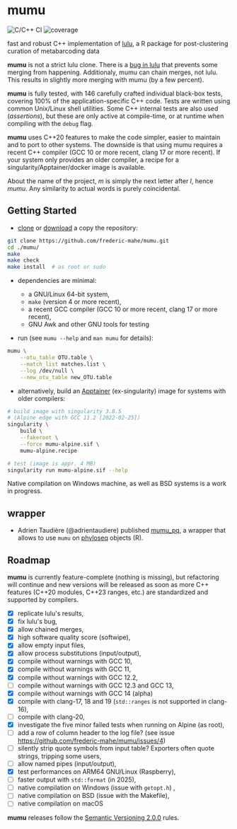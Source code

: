 # mumu

![C/C++ CI](https://github.com/frederic-mahe/mumu/workflows/C/C++%20CI/badge.svg)
![coverage](https://github.com/frederic-mahe/mumu/workflows/code%20coverage/badge.svg)

fast and robust C++ implementation of
[lulu](https://github.com/tobiasgf/lulu), a R package for
post-clustering curation of metabarcoding data

**mumu** is not a strict lulu clone. There is a [bug in
lulu](https://github.com/tobiasgf/lulu/issues/8) that prevents some
merging from happening. Additionaly, mumu can chain merges, not
lulu. This results in slightly more merging with mumu (by a few
percent).

**mumu** is fully tested, with 146 carefully crafted individual
black-box tests, covering 100% of the application-specific C++
code. Tests are written using common Unix/Linux shell utilities. Some
C++ internal tests are also used (_assertions_), but these are only
active at compile-time, or at runtime when compiling with the `debug`
flag.

**mumu** uses C++20 features to make the code simpler, easier to
maintain and to port to other systems. The downside is that using mumu
requires a recent C++ compiler (GCC 10 or more recent, clang 17 or
more recent). If your system only provides an older compiler, a recipe
for a singularity/Apptainer/docker image is available.

About the name of the project, *m* is simply the next letter after
*l*, hence *mumu*. Any similarity to actual words is purely
coincidental.


## Getting Started

- [clone](https://github.com/frederic-mahe/mumu.git) or
  [download](https://github.com/frederic-mahe/mumu/archive/refs/heads/main.zip)
  a copy the repository:

```sh
git clone https://github.com/frederic-mahe/mumu.git
cd ./mumu/
make
make check
make install  # as root or sudo
```

- dependencies are minimal:
  - a GNU/Linux 64-bit system,
  - `make` (version 4 or more recent),
  - a recent GCC compiler (GCC 10 or more recent, clang 17 or more recent),
  - GNU Awk and other GNU tools for testing

- run (see `mumu --help` and `man mumu` for details):

```sh
mumu \
    --otu_table OTU.table \
    --match_list matches.list \
    --log /dev/null \
    --new_otu_table new_OTU.table
```

- alternatively, build an [Apptainer](http://apptainer.org/)
  (ex-singularity) image for systems with older compilers:

```sh
# build image with singularity 3.8.5
# (Alpine edge with GCC 11.2 [2022-02-25])
singularity \
    build \
    --fakeroot \
    --force mumu-alpine.sif \
    mumu-alpine.recipe

# test (image is appr. 4 MB)
singularity run mumu-alpine.sif --help
```

Native compilation on Windows machine, as well as BSD systems is a
work in progress.


## wrapper

- Adrien Taudière (@adrientaudiere) published
  [mumu_pq](https://adrientaudiere.github.io/MiscMetabar/reference/mumu_pq.html),
  a wrapper that allows to use `mumu` on
  [phyloseq](https://joey711.github.io/phyloseq/) objects (R).


## Roadmap

**mumu** is currently feature-complete (nothing is missing), but
refactoring will continue and new versions will be released as soon as
more C++ features (C++20 modules, C++23 ranges, etc.) are standardized
and supported by compilers.

- [x] replicate lulu's results,
- [x] fix lulu's bug,
- [x] allow chained merges,
- [x] high software quality score (softwipe),
- [x] allow empty input files,
- [x] allow process substitutions (input/output),
- [x] compile without warnings with GCC 10,
- [x] compile without warnings with GCC 11,
- [x] compile without warnings with GCC 12.2,
- [ ] compile without warnings with GCC 12.3 and GCC 13,
- [x] compile without warnings with GCC 14 (alpha)
- [x] compile with clang-17, 18 and 19 (`std::ranges` is not supported in clang-16),
- [ ] compile with clang-20,
- [x] investigate the five minor failed tests when running on Alpine (as root),
- [ ] add a row of column header to the log file? (see issue https://github.com/frederic-mahe/mumu/issues/4)
- [ ] silently strip quote symbols from input table? Exporters often
      quote strings, tripping some users,
- [ ] allow named pipes (input/output),
- [x] test performances on ARM64 GNU/Linux (Raspberry),
- [ ] faster output with `std::format` (in 2025),
- [ ] native compilation on Windows (issue with `getopt.h`) ,
- [ ] native compilation on BSD (issue with the Makefile),
- [ ] native compilation on macOS

**mumu** releases follow the [Semantic Versioning
2.0.0](http://semver.org/spec/v2.0.0.html) rules.
